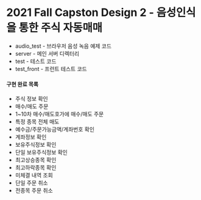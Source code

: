 # 2021 Fall Capston Design 2 - 음성인식을 통한 주식 자동매매   
   
- audio_test - 브라우저 음성 녹음 예제 코드   
- server - 메인 서버 디렉터리   
- test - 테스트 코드   
- test_front - 프런트 테스트 코드   
   
#### 구현 완료 목록
- 주식 정보 확인   
- 매수/매도 주문   
- 1~10차 매수/매도호가에 매수/매도 주문   
- 특정 종목 전체 매도   
- 예수금/주문가능금액/계좌번호 확인   
- 계좌정보 확인   
- 보유주식정보 확인   
- 단일 보유주식정보 확인   
- 최고상승종목 확인   
- 최고하락종목 확인   
- 미체결 내역 조회   
- 단일 주문 취소   
- 전종목 주문 취소   
